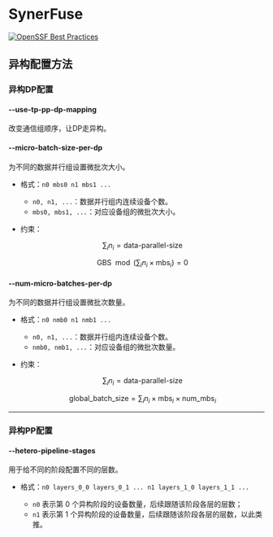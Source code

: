 # SynerFuse
[![OpenSSF Best Practices](https://www.bestpractices.dev/projects/10699/badge)](https://www.bestpractices.dev/projects/10699)
## 异构配置方法

### 异构DP配置

#### --use-tp-pp-dp-mapping 

改变通信组顺序，让DP走异构。

#### --micro-batch-size-per-dp

为不同的数据并行组设置微批次大小。

- 格式：`n0 mbs0 n1 mbs1 ...`

  - `n0, n1, ...`：数据并行组内连续设备个数。
  - `mbs0, mbs1, ...`：对应设备组的微批次大小。

- 约束：

  $$
  \sum_{i} n_i = \text{data-parallel-size}
  $$

  $$
  \text{GBS} \mod \left( \sum_{i} n_i \times \text{mbs}_i \right) = 0
  $$

#### --num-micro-batches-per-dp

为不同的数据并行组设置微批次数量。

- 格式：`n0 nmb0 n1 nmb1 ...`

  - `n0, n1, ...`：数据并行组内连续设备个数。
  - `nmb0, nmb1, ...`：对应设备组的微批次数量。


- 约束：

  $$
  \sum_{i} n_i = \text{data-parallel-size}
  $$

  $$
  \text{global\_batch\_size} = \sum_{i} n_i \times \text{mbs}_i \times \text{num\_mbs}_i
  $$


---

### 异构PP配置

#### --hetero-pipeline-stages

用于给不同的阶段配置不同的层数。

- 格式：`n0 layers_0_0 layers_0_1 ... n1 layers_1_0 layers_1_1 ...`

  - `n0` 表示第 0 个异构阶段的设备数量，后续跟随该阶段各层的层数；
  - `n1` 表示第 1 个异构阶段的设备数量，后续跟随该阶段各层的层数，以此类推。
